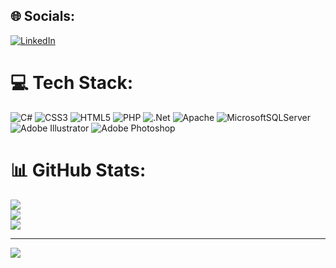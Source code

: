 
## 🌐 Socials:
[![LinkedIn](https://img.shields.io/badge/LinkedIn-%230077B5.svg?logo=linkedin&logoColor=white)](https://linkedin.com/in/ayse-nur-sengul-318b01277) 

# 💻 Tech Stack:
![C#](https://img.shields.io/badge/c%23-%23239120.svg?style=flat&logo=csharp&logoColor=white) ![CSS3](https://img.shields.io/badge/css3-%231572B6.svg?style=flat&logo=css3&logoColor=white) ![HTML5](https://img.shields.io/badge/html5-%23E34F26.svg?style=flat&logo=html5&logoColor=white) ![PHP](https://img.shields.io/badge/php-%23777BB4.svg?style=flat&logo=php&logoColor=white) ![.Net](https://img.shields.io/badge/.NET-5C2D91?style=flat&logo=.net&logoColor=white) ![Apache](https://img.shields.io/badge/apache-%23D42029.svg?style=flat&logo=apache&logoColor=white) ![MicrosoftSQLServer](https://img.shields.io/badge/Microsoft%20SQL%20Server-CC2927?style=flat&logo=microsoft%20sql%20server&logoColor=white) ![Adobe Illustrator](https://img.shields.io/badge/adobe%20illustrator-%23FF9A00.svg?style=flat&logo=adobe%20illustrator&logoColor=white) ![Adobe Photoshop](https://img.shields.io/badge/adobe%20photoshop-%2331A8FF.svg?style=flat&logo=adobe%20photoshop&logoColor=white)
# 📊 GitHub Stats:
![](https://github-readme-stats.vercel.app/api?username=aysenur1616&theme=buefy&hide_border=true&include_all_commits=false&count_private=false)<br/>
![](https://github-readme-streak-stats.herokuapp.com/?user=aysenur1616&theme=buefy&hide_border=true)<br/>
![](https://github-readme-stats.vercel.app/api/top-langs/?username=aysenur1616&theme=buefy&hide_border=true&include_all_commits=false&count_private=false&layout=compact)

---
[![](https://visitcount.itsvg.in/api?id=aysenur1616&icon=0&color=11)](https://visitcount.itsvg.in)

<!-- Proudly created with GPRM ( https://gprm.itsvg.in ) -->
